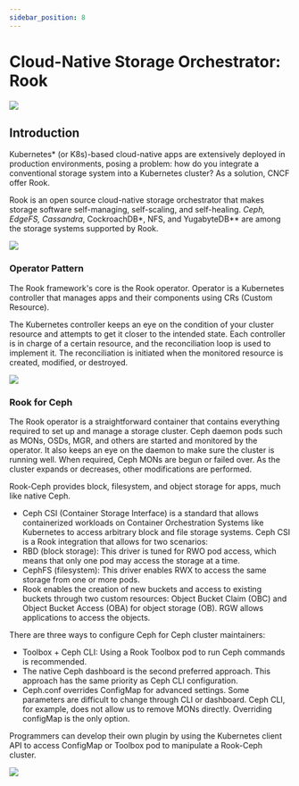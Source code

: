 ```yaml
---
sidebar_position: 8
---
```

# Cloud-Native Storage Orchestrator: Rook

<img src="https://github.com/mayankkuthar/Reference-Images/blob/main/rook.PNG?raw=true"/>


## Introduction

Kubernetes* (or K8s)-based cloud-native apps are extensively deployed in production environments, posing a problem: how do you integrate a conventional storage system into a Kubernetes cluster? As a solution, CNCF offer Rook.

Rook is an open source cloud-native storage orchestrator that makes storage software self-managing, self-scaling, and self-healing.
**Ceph*, EdgeFS, Cassandra*, CockroachDB*, NFS, and YugabyteDB** are among the storage systems supported by Rook.

<img src="https://user-images.githubusercontent.com/39026182/134729966-98a82c0c-90a9-4396-8b40-c581c7cea196.png"/>


### Operator Pattern

The Rook framework's core is the Rook operator. Operator is a Kubernetes controller that manages apps and their components using CRs (Custom Resource).

The Kubernetes controller keeps an eye on the condition of your cluster resource and attempts to get it closer to the intended state. Each controller is in charge of a certain resource, and the reconciliation loop 
is used to implement it. The reconciliation is initiated when the monitored resource is created, modified, or destroyed.

<img src="https://user-images.githubusercontent.com/39026182/134730601-2e5cfaff-e5d1-4202-947f-0970d52fd75e.png"/>

### Rook for Ceph

The Rook operator is a straightforward container that contains everything required to set up and manage a storage cluster. Ceph daemon pods such as MONs, OSDs, MGR, and others are started and monitored by the operator.
It also keeps an eye on the daemon to make sure the cluster is running well. When required, Ceph MONs are begun or failed over. As the cluster expands or decreases, other modifications are performed.

Rook-Ceph provides block, filesystem, and object storage for apps, much like native Ceph.

- Ceph CSI (Container Storage Interface) is a standard that allows containerized workloads on Container Orchestration Systems like Kubernetes to access arbitrary block and file storage systems. Ceph CSI is a Rook integration that allows for two scenarios:
- RBD (block storage): This driver is tuned for RWO pod access, which means that only one pod may access the storage at a time.
- CephFS (filesystem): This driver enables RWX to access the same storage from one or more pods.
- Rook enables the creation of new buckets and access to existing buckets through two custom resources: Object Bucket Claim (OBC) and Object Bucket Access (OBA) for object storage (OB). RGW allows applications to access the objects.

There are three ways to configure Ceph for Ceph cluster maintainers:

- Toolbox + Ceph CLI: Using a Rook Toolbox pod to run Ceph commands is recommended.
- The native Ceph dashboard is the second preferred approach. This approach has the same priority as Ceph CLI configuration.
- Ceph.conf overrides ConfigMap for advanced settings. Some parameters are difficult to change through CLI or dashboard. Ceph CLI, for example, does not allow us to remove MONs directly. Overriding configMap is the only option.

Programmers can develop their own plugin by using the Kubernetes client API to access ConfigMap or Toolbox pod to manipulate a Rook-Ceph cluster.

<img src="https://user-images.githubusercontent.com/39026182/134731376-82cae425-6452-4ed9-a4fa-0ed8c16ddbe7.png"/>

